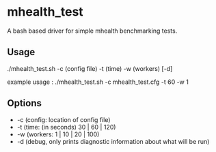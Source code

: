 mhealth_test
============

A bash based driver for simple mhealth benchmarking tests.

## Usage

./mhealth_test.sh -c (config file) -t (time) -w (workers) [-d]

example usage : ./mhealth_test.sh -c mhealth_test.cfg -t 60 -w 1
                
## Options

* -c (config: location of config file)
* -t (time: (in seconds) 30 | 60 | 120)
* -w (workers: 1 | 10 | 20 | 100)
* -d (debug, only prints diagnostic information about what will be run)